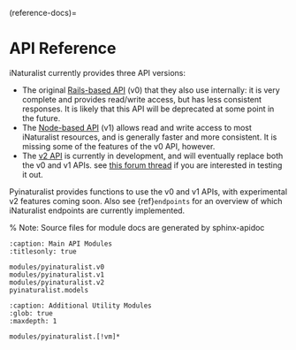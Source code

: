 (reference-docs)=
# API Reference
iNaturalist currently provides three API versions:

* The original [Rails-based API](https://www.inaturalist.org/pages/api+reference) (v0)
  that they also use internally: it is very complete and provides read/write access, but has less
  consistent responses. It is likely that this API will be deprecated at some point in the future.
* The [Node-based API](https://api.inaturalist.org/v1/docs/) (v1) allows read and write access
  to most iNaturalist resources, and is generally faster and more consistent. It is
  missing some of the features of the v0 API, however.
* The [v2 API](https://api.inaturalist.org/v1/docs/) is currently in development, and will
  eventually replace both the v0 and v1 APIs. see
  [this forum thread](https://forum.inaturalist.org/t/obs-detail-on-api-v2-feedback/21215)
  if you are interested in testing it out.

Pyinaturalist provides functions to use the v0 and v1 APIs, with experimental v2 features coming soon.
Also see {ref}`endpoints` for an overview of which iNaturalist endpoints are currently implemented.

% Note: Source files for module docs are generated by sphinx-apidoc
```{toctree}
:caption: Main API Modules
:titlesonly: true

modules/pyinaturalist.v0
modules/pyinaturalist.v1
modules/pyinaturalist.v2
pyinaturalist.models
```

```{toctree}
:caption: Additional Utility Modules
:glob: true
:maxdepth: 1

modules/pyinaturalist.[!vm]*
```
